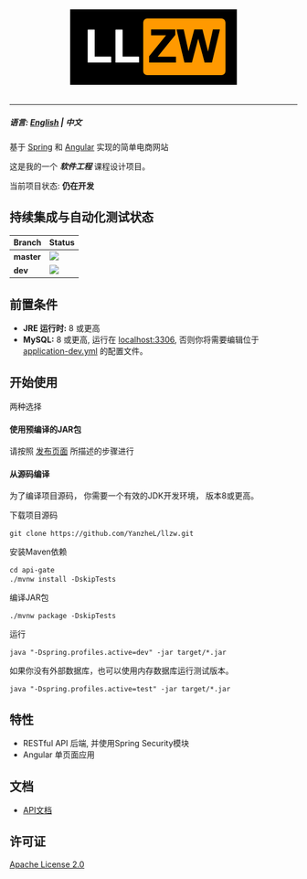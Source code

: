 <div align="center">
  <img src="logo.png"><br><br>
</div>

-----------------

##### 语言: [English](README.md) | 中文

基于 [Spring](https://spring.io/) 和 [Angular](https://angular.io/) 实现的简单电商网站

这是我的一个 ***软件工程*** 课程设计项目。

当前项目状态: **仍在开发**

## 持续集成与自动化测试状态

| Branch     | Status                                                    |
| ---------- | --------------------------------------------------------- |
| **master** | ![](https://travis-ci.org/YanzheL/llzw.svg?branch=master) |
| **dev**    | ![](https://travis-ci.org/YanzheL/llzw.svg?branch=dev)    |


## 前置条件

- **JRE 运行时:** 8 或更高
- **MySQL:** 8 或更高, 运行在 [localhost:3306](localhost:3306),  否则你将需要编辑位于 [application-dev.yml](api-gate/src/main/resources/application-dev.yml) 的配置文件。

## 开始使用

两种选择

#### 使用预编译的JAR包

请按照 [发布页面](https://github.com/YanzheL/llzw/releases) 所描述的步骤进行

#### 从源码编译

为了编译项目源码， 你需要一个有效的JDK开发环境， 版本8或更高。

下载项目源码

```shell
git clone https://github.com/YanzheL/llzw.git
```

安装Maven依赖

```shell
cd api-gate
./mvnw install -DskipTests
```

编译JAR包

```shell
./mvnw package -DskipTests
```

运行

```shell
java "-Dspring.profiles.active=dev" -jar target/*.jar
```

如果你没有外部数据库，也可以使用内存数据库运行测试版本。

```shell
java "-Dspring.profiles.active=test" -jar target/*.jar
```

## 特性

* RESTful API 后端, 并使用Spring Security模块
* Angular 单页面应用

## 文档

- [API文档](https://llzw.readthedocs.io)

## 许可证

[Apache License 2.0](LICENSE)
